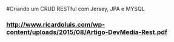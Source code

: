 #Criando um CRUD RESTful com Jersey, JPA e MYSQL

### http://www.ricardoluis.com/wp-content/uploads/2015/08/Artigo-DevMedia-Rest.pdf